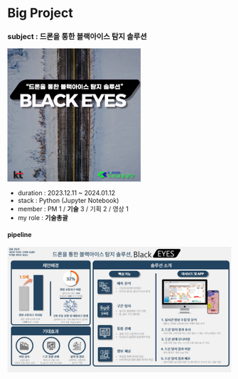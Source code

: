 # Big Project

### subject : 드론을 통한 블랙아이스 탐지 솔루션

<img src='https://github.com/Choe-minsung/img/blob/6c34e9e2bca77ec91e258a19ecddd74481548680/DX%2025%EC%A1%B0%20%EC%8D%B8%EB%84%A4%EC%9D%BC.jpg' width='300'/>

- duration : 2023.12.11 ~ 2024.01.12
- stack : Python (Jupyter Notebook)
- member : PM 1 / **기술** 3 / 기획 2 / 영상 1
- my role : **기술총괄**  

#### pipeline
<img src='https://github.com/Choe-minsung/img/blob/81cf7d04d697da8482aa6032cad7d5cf5bc1f605/DX%2025%EC%A1%B0%20%ED%8F%AC%EC%8A%A4%ED%84%B0.jpg' width='700'/>
